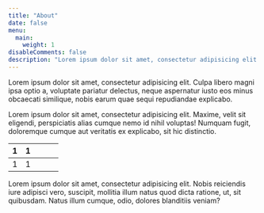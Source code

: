 ```yaml
---
title: "About"
date: false
menu: 
  main:
    weight: 1
disableComments: false
description: "Lorem ipsum dolor sit amet, consectetur adipisicing elit. Culpa libero magni ipsa optio a, voluptate pariatur delectus, neque aspernatur iusto eos minus obcaecati similique, nobis earum quae sequi repudiandae explicabo."
---
```



Lorem ipsum dolor sit amet, consectetur adipisicing elit. Culpa libero
magni ipsa optio a, voluptate pariatur delectus, neque aspernatur iusto
eos minus obcaecati similique, nobis earum quae sequi repudiandae
explicabo.

Lorem ipsum dolor sit amet, consectetur adipisicing elit. Maxime, velit
sit eligendi, perspiciatis alias cumque nemo id nihil voluptas! Numquam
fugit, doloremque cumque aut veritatis ex explicabo, sit hic distinctio.

| 1 | 1 |   |   |   |
|---|---|---|---|---|
| 1 | 1 |   |   |   |

<div class="box">
	Lorem ipsum dolor sit amet, consectetur adipisicing elit. Nobis reiciendis iure adipisci vero, suscipit, mollitia illum natus quod dicta ratione, ut, sit quibusdam. Natus illum cumque, odio, dolores blanditiis veniam?
</div>
